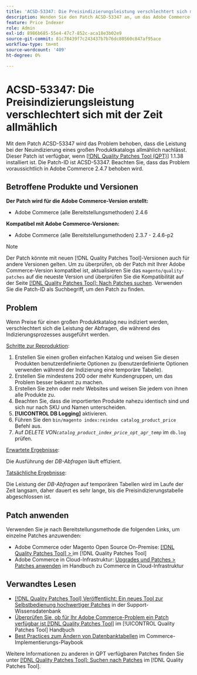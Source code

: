 ```yaml
---
title: 'ACSD-53347: Die Preisindizierungsleistung verschlechtert sich mit der Zeit allmählich'
description: Wenden Sie den Patch ACSD-53347 an, um das Adobe Commerce-Problem zu beheben, bei dem die Leistung bei einer Neuindizierung der Preise für einen großen Produktkatalog allmählich nachlässt.
feature: Price Indexer
role: Admin
exl-id: 8986b685-55e4-47c7-852c-aca18e3b02e9
source-git-commit: 81c78439f7c243437b7b76dc80560c847af95ace
workflow-type: tm+mt
source-wordcount: '409'
ht-degree: 0%

---
```


# ACSD-53347: Die Preisindizierungsleistung verschlechtert sich mit der Zeit allmählich

Mit dem Patch ACSD-53347 wird das Problem behoben, dass die Leistung bei der Neuindizierung eines großen Produktkatalogs allmählich nachlässt. Dieser Patch ist verfügbar, wenn [[!DNL Quality Patches Tool (QPT)]](https://experienceleague.adobe.com/en/docs/commerce-knowledge-base/kb/announcements/commerce-announcements/magento-quality-patches-released-new-tool-to-self-serve-quality-patches) 1.1.38 installiert ist. Die Patch-ID ist ACSD-53347. Beachten Sie, dass das Problem voraussichtlich in Adobe Commerce 2.4.7 behoben wird.

## Betroffene Produkte und Versionen

**Der Patch wird für die Adobe Commerce-Version erstellt:**

* Adobe Commerce (alle Bereitstellungsmethoden) 2.4.6

**Kompatibel mit Adobe Commerce-Versionen:**

* Adobe Commerce (alle Bereitstellungsmethoden) 2.3.7 - 2.4.6-p2

>[!NOTE]
>
>Der Patch könnte mit neuen [!DNL Quality Patches Tool]-Versionen auch für andere Versionen gelten. Um zu überprüfen, ob der Patch mit Ihrer Adobe Commerce-Version kompatibel ist, aktualisieren Sie das `magento/quality-patches` auf die neueste Version und überprüfen Sie die Kompatibilität auf der Seite [[!DNL Quality Patches Tool]: Nach Patches suchen](https://experienceleague.adobe.com/tools/commerce-quality-patches/index.html). Verwenden Sie die Patch-ID als Suchbegriff, um den Patch zu finden.

## Problem

Wenn Preise für einen großen Produktkatalog neu indiziert werden, verschlechtert sich die Leistung der Abfragen, die während des Indizierungsprozesses ausgeführt werden.

<u>Schritte zur Reproduktion</u>:

1. Erstellen Sie einen großen einfachen Katalog und weisen Sie diesen Produkten benutzerdefinierte Optionen zu (benutzerdefinierte Optionen verwenden während der Indizierung eine temporäre Tabelle).
1. Erstellen Sie mindestens 200 oder mehr Kundengruppen, um das Problem besser bekannt zu machen.
1. Erstellen Sie zehn oder mehr Websites und weisen Sie jedem von ihnen alle Produkte zu.
1. Beachten Sie, dass die importierten Produkte nahezu identisch sind und sich nur nach SKU und Namen unterscheiden.
1. **[!UICONTROL DB Logging]** aktivieren.
1. Führen Sie den `bin/magento index:reindex catalog_product_price` Befehl aus.
1. Auf *DELETE VON`catalog_product_index_price_opt_agr_temp`* im `db.log` prüfen.

<u>Erwartete Ergebnisse</u>:

Die Ausführung der *DB-Abfragen* läuft effizient.

<u>Tatsächliche Ergebnisse</u>:

Die Leistung der *DB-Abfragen* auf temporären Tabellen wird im Laufe der Zeit langsam, daher dauert es sehr lange, bis die Preisindizierungstabelle abgeschlossen ist.

## Patch anwenden

Verwenden Sie je nach Bereitstellungsmethode die folgenden Links, um einzelne Patches anzuwenden:

* Adobe Commerce oder Magento Open Source On-Premise: [[!DNL Quality Patches Tool] > ](/help/tools/quality-patches-tool/usage.md) im [!DNL Quality Patches Tool]
* Adobe Commerce in Cloud-Infrastruktur: [Upgrades und Patches > Patches anwenden](https://experienceleague.adobe.com/docs/commerce-cloud-service/user-guide/develop/upgrade/apply-patches.html) im Handbuch zu Commerce in Cloud-Infrastruktur

## Verwandtes Lesen

* [[!DNL Quality Patches Tool] Veröffentlicht: Ein neues Tool zur Selbstbedienung hochwertiger Patches](https://experienceleague.adobe.com/en/docs/commerce-knowledge-base/kb/announcements/commerce-announcements/magento-quality-patches-released-new-tool-to-self-serve-quality-patches) in der Support-Wissensdatenbank
* [Überprüfen Sie, ob für Ihr Adobe Commerce-Problem ein Patch verfügbar ist [!DNL Quality Patches Tool]](/help/tools/quality-patches-tool/patches-available-in-qpt/check-patch-for-magento-issue-with-magento-quality-patches.md) im [!UICONTROL Quality Patches Tool] Handbuch
* [Best Practices zum Ändern von Datenbanktabellen](https://experienceleague.adobe.com/en/docs/commerce-operations/implementation-playbook/best-practices/development/modifying-core-and-third-party-tables#why-adobe-recommends-avoiding-modifications) im Commerce-Implementierungs-Playbook

Weitere Informationen zu anderen in QPT verfügbaren Patches finden Sie unter [[!DNL Quality Patches Tool]: Suchen nach Patches](https://experienceleague.adobe.com/tools/commerce-quality-patches/index.html) im [!DNL Quality Patches Tool].
